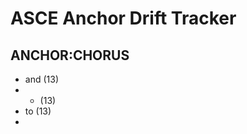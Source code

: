# ASCE Anchor Drift Tracker

## ANCHOR:CHORUS
- and (13)
- - (13)
- to (13)
- <!-- (13)
- | (13)

## ANCHOR:CR
- and (25)
- - (25)
- to (25)
- <!-- (25)
- cr, (25)

## ANCHOR:CRIMSUN
- ### (11)
- and (11)
- - (11)
- to (11)
- <!-- (11)

## ANCHOR:GLYPH-RANGE
- and (23)
- - (23)
- to (23)
- <!-- (23)
- cr, (23)

## ANCHOR:LYVIANNE
- ranger (10)
- and (10)
- - (10)
- to (10)
- <!-- (10)

## ANCHOR:NEXOVAR
- and (9)
- - (9)
- to (9)
- <!-- (9)
- by (9)

## ANCHOR:SEED-LINE
- and (19)
- - (19)
- to (19)
- <!-- (19)
- by (19)

## ANCHOR:VAELUS
- ranger (11)
- and (11)
- - (11)
- to (11)
- <!-- (11)

## ANCHOR:RCD
- is (9)
- and (9)
- - (9)
- to (9)
- <!-- (9)

## ANCHOR:RIF
- is (21)
- and (21)
- - (21)
- to (21)
- <!-- (21)

## ANCHOR:FIRST-RANGER
- forge (3)
- is (3)
- - (3)
- <!-- (3)
- vault (3)

## ANCHOR:SOLARII
- is (8)
- - (8)
- <!-- (8)
- vault (8)
- by (8)

## ANCHOR:THE-HOLLOW-SEAT
- forge (2)
- day (2)
- line (2)
- is (2)
- - (2)

## ANCHOR:WATCH
- forge (6)
- is (6)
- - (6)
- <!-- (6)
- | (6)

## ANCHOR:ARANSAS
- forge (5)
- is (5)
- - (5)
- <!-- (5)
- vault (5)

## ANCHOR:CALDRAX
- forge (8)
- is (8)
- - (8)
- caldrax, (8)
- <!-- (8)

## ANCHOR:HARANAE
- is (11)
- - (11)
- <!-- (11)
- vault (11)
- by (11)

## ANCHOR:RAW
- is (12)
- - (12)
- <!-- (12)
- vault (12)
- by (12)

## ANCHOR:RMF
- is (8)
- - (8)
- <!-- (8)
- cr, (8)
- in (8)

## ANCHOR:THE-BRIDGE-REVOLT
- zones; (1)
- **piloting (1)
- transports, (1)
- functions (1)
- pylon (1)

## ANCHOR:RSD
- forge (3)
- ∞ (3)
- is (3)
- - (3)
- <!-- (3)

## ANCHOR:SECOND-RANGER
- academia (1)
- rif. (1)
- drmd (1)
- decade (1)
- guard (1)

## ANCHOR:SHARD-DRIFT
- once (6)
- shard-drift, (6)
- is (6)
- - (6)
- <!-- (6)

## ANCHOR:THALOS
- is (8)
- - (8)
- <!-- (8)
- by (8)
- cr, (8)

## ANCHOR:CRYDON
- is (10)
- - (10)
- <!-- (10)
- vault (10)
- by (10)

## ANCHOR:FIFTH-RANGER
- once (1)
- region, (1)
- cross-reference. (1)
- within (1)
- fold (1)

